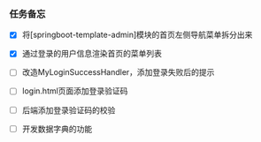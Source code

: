 ### 任务备忘

- [x] 将[springboot-template-admin]模块的首页左侧导航菜单拆分出来
- [x] 通过登录的用户信息渲染首页的菜单列表
- [ ] 改造MyLoginSuccessHandler，添加登录失败后的提示
- [ ] login.html页面添加登录验证码
- [ ] 后端添加登录验证码的校验
- [ ] 开发数据字典的功能

